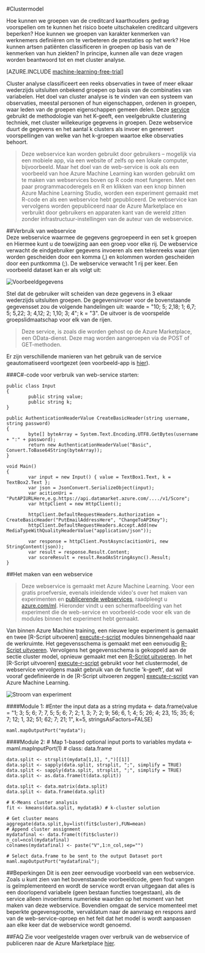 <properties 
    pageTitle="Cluster Model | Microsoft Azure" 
    description="Clustermodel" 
    services="machine-learning" 
    documentationCenter="" 
    authors="FrancescaLazzeri" 
    manager="jhubbard" 
    editor="cgronlun"/>

<tags 
    ms.service="machine-learning" 
    ms.workload="data-services" 
    ms.tgt_pltfrm="na" 
    ms.devlang="na" 
    ms.topic="article" 
    ms.date="10/17/2016" 
    ms.author="lazzeri"/> 


#<a name="cluster-model"></a>Clustermodel    

Hoe kunnen we groepen van de creditcard kaarthouders gedrag voorspellen om te kunnen het risico boete uitschakelen creditcard uitgevers beperken? Hoe kunnen we groepen van karakter kenmerken van werknemers definiëren om te verbeteren de prestaties op het werk? Hoe kunnen artsen patiënten classificeren in groepen op basis van de kenmerken van hun ziekten? In principe, kunnen alle van deze vragen worden beantwoord tot en met cluster analyse.   


[AZURE.INCLUDE [machine-learning-free-trial](../../includes/machine-learning-free-trial.md)] 
   
Cluster analyse classificeert een reeks observaties in twee of meer elkaar wederzijds uitsluiten onbekend groepen op basis van de combinaties van variabelen. Het doel van cluster analyse is te vinden van een systeem van observaties, meestal personen of hun eigenschappen, ordenen in groepen, waar leden van de groepen eigenschappen gemeen delen. Deze [service](https://datamarket.azure.com/dataset/aml_labs/k_cluster_model) gebruikt de methodologie van het K-geeft, een veelgebruikte clustering techniek, met cluster willekeurige gegevens in groepen. Deze webservice duurt de gegevens en het aantal k clusters als invoer en genereert voorspellingen van welke van het k-groepen waartoe elke observaties behoort. 

>Deze webservice kan worden gebruikt door gebruikers – mogelijk via een mobiele app, via een website of zelfs op een lokale computer, bijvoorbeeld. Maar het doel van de web-service is ook als een voorbeeld van hoe Azure Machine Learning kan worden gebruikt om te maken van webservices boven op R code moet fungeren. Met een paar programmacoderegels en R en klikken van een knop binnen Azure Machine Learning Studio, worden een experiment gemaakt met R-code en als een webservice hebt gepubliceerd. De webservice kan vervolgens worden gepubliceerd naar de Azure Marketplace en verbruikt door gebruikers en apparaten kant van de wereld zitten zonder infrastructuur-instellingen van de auteur van de webservice.  

##<a name="consumption-of-web-service"></a>Verbruik van webservice   
Deze webservice waarmee de gegevens gegroepeerd in een set k groepen en Hiermee kunt u de toewijzing aan een groep voor elke rij. De webservice verwacht de eindgebruiker gegevens invoeren als een tekenreeks waar rijen worden gescheiden door een komma (,) en kolommen worden gescheiden door een puntkomma (;). De webservice verwacht 1 rij per keer. Een voorbeeld dataset kan er als volgt uit:

![Voorbeeldgegevens][1]

Stel dat de gebruiker wilt scheiden van deze gegevens in 3 elkaar wederzijds uitsluiten groepen. De gegevensinvoer voor de bovenstaande gegevensset zou de volgende handelingen uit: waarde = "10; 5; 2,18; 1; 6,7; 5; 5,22; 3; 4,12; 2; 1,10; 3; 4"; k = "3". De uitvoer is de voorspelde groepslidmaatschap voor elk van de rijen.

>Deze service, is zoals die worden gehost op de Azure Marketplace, een OData-dienst. Deze mag worden aangeroepen via de POST of GET-methoden. 

Er zijn verschillende manieren van het gebruik van de service geautomatiseerd voortgezet (een voorbeeld-app is [hier](http://microsoftazuremachinelearning.azurewebsites.net/ClusterModel.aspx )).

###<a name="starting-c-code-for-web-service-consumption"></a>C#-code voor verbruik van web-service starten:

    public class Input
    {
            public string value;
            public string k;
    }
    
    public AuthenticationHeaderValue CreateBasicHeader(string username, string password)
    {
            byte[] byteArray = System.Text.Encoding.UTF8.GetBytes(username + ":" + password);
            return new AuthenticationHeaderValue("Basic", Convert.ToBase64String(byteArray));
    }
    
    void Main()
    {
            var input = new Input() { value = TextBox1.Text, k = TextBox2.Text };
            var json = JsonConvert.SerializeObject(input);
            var acitionUri = "PutAPIURLHere,e.g.https://api.datamarket.azure.com/..../v1/Score";
            var httpClient = new HttpClient();
    
            httpClient.DefaultRequestHeaders.Authorization = CreateBasicHeader("PutEmailAddressHere", "ChangeToAPIKey");
            httpClient.DefaultRequestHeaders.Accept.Add(new MediaTypeWithQualityHeaderValue("application/json"));
    
            var response = httpClient.PostAsync(acitionUri, new StringContent(json));
            var result = response.Result.Content;
            var scoreResult = result.ReadAsStringAsync().Result;
    }




##<a name="creation-of-web-service"></a>Het maken van een webservice  
>Deze webservice is gemaakt met Azure Machine Learning. Voor een gratis proefversie, evenals inleidende video's over het maken van experimenten en [publicerende webservices](machine-learning-publish-a-machine-learning-web-service.md), raadpleegt u [azure.com/ml](http://azure.com/ml). Hieronder vindt u een schermafbeelding van het experiment die de web-service en voorbeeld-code voor elk van de modules binnen het experiment hebt gemaakt.

Van binnen Azure Machine training, een nieuwe lege experiment is gemaakt en twee [R-Script uitvoeren] [ execute-r-script] modules binnengehaald naar de werkruimte. Het gegevensschema is gemaakt met een eenvoudig [R-Script uitvoeren][execute-r-script]. Vervolgens het gegevensschema is gekoppeld aan de sectie cluster model, opnieuw gemaakt met een [R-Script uitvoeren][execute-r-script]. In het [R-Script uitvoeren] [ execute-r-script] gebruikt voor het clustermodel, de webservice vervolgens maakt gebruik van de functie 'k-geeft', dat wil vooraf gedefinieerde in de [R-Script uitvoeren zeggen] [ execute-r-script] van Azure Machine Learning.    
   

     
![Stroom van experiment][3]

####<a name="module-1"></a>Module 1: 
    #Enter the input data as a string 
    mydata <- data.frame(value = "1; 3; 5; 6; 7; 7, 5; 5; 6; 7; 2; 1, 3; 7; 2; 9; 56; 6, 1; 4; 5; 26; 4; 23, 15; 35; 6; 7; 12; 1, 32; 51; 62; 7; 21; 1", k=5, stringsAsFactors=FALSE)
    
    maml.mapOutputPort("mydata");     
    

####<a name="module-2"></a>Module 2:
    # Map 1-based optional input ports to variables
    mydata <- maml.mapInputPort(1) # class: data.frame

    data.split <- strsplit(mydata[1,1], ",")[[1]]
    data.split <- sapply(data.split, strsplit, ";", simplify = TRUE)
    data.split <- sapply(data.split, strsplit, ";", simplify = TRUE)
    data.split <- as.data.frame(t(data.split))

    data.split <- data.matrix(data.split)
    data.split <- data.frame(data.split)

    # K-Means cluster analysis
    fit <- kmeans(data.split, mydata$k) # k-cluster solution

    # Get cluster means 
    aggregate(data.split,by=list(fit$cluster),FUN=mean)
    # Append cluster assignment
    mydatafinal <- data.frame(t(fit$cluster))
    n_col=ncol(mydatafinal)
    colnames(mydatafinal) <- paste("V",1:n_col,sep="")

    # Select data.frame to be sent to the output Dataset port
    maml.mapOutputPort("mydatafinal");
   
 
##<a name="limitations"></a>Beperkingen
Dit is een zeer eenvoudige voorbeeld van een webservice. Zoals u kunt zien van het bovenstaande voorbeeldcode, geen fout vangen is geïmplementeerd en wordt de service wordt ervan uitgegaan dat alles is een doorlopend variabele (geen bestaan functies toegestaan), als de service alleen invoeritems numerieke waarden op het moment van het maken van deze webservice. Bovendien omgaat de service momenteel met beperkte gegevensgrootte, vervaldatum naar de aanvraag en respons aard van de web-service-oproep en het feit dat het model is wordt aanpassen aan elke keer dat de webservice wordt genoemd. 

##<a name="faq"></a>FAQ
Zie voor veelgestelde vragen over verbruik van de webservice of publiceren naar de Azure Marketplace [hier](machine-learning-marketplace-faq.md).

[1]: ./media/machine-learning-r-csharp-cluster-model/cluster-img1.png
[2]: ./media/machine-learning-r-csharp-cluster-model/cluster-img2.png
[3]: ./media/machine-learning-r-csharp-cluster-model/cluster-img3.png


<!-- Module References -->
[execute-r-script]: https://msdn.microsoft.com/library/azure/30806023-392b-42e0-94d6-6b775a6e0fd5/
 
